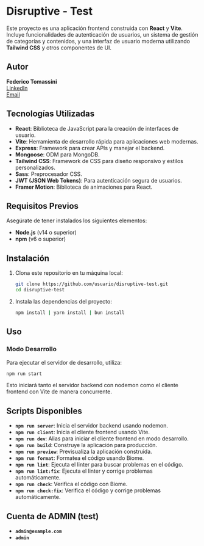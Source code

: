 # Disruptive - Test

Este proyecto es una aplicación frontend construida con **React** y **Vite**. Incluye funcionalidades de autenticación de usuarios, un sistema de gestión de categorías y contenidos, y una interfaz de usuario moderna utilizando **Tailwind CSS** y otros componentes de UI.

## Autor

**Federico Tomassini**  
[LinkedIn](https://www.linkedin.com/in/fedetomassini/)  
[Email](mailto:fedetomassini.dev@gmail.com)

## Tecnologías Utilizadas

- **React**: Biblioteca de JavaScript para la creación de interfaces de usuario.
- **Vite**: Herramienta de desarrollo rápida para aplicaciones web modernas.
- **Express**: Framework para crear APIs y manejar el backend.
- **Mongoose**: ODM para MongoDB.
- **Tailwind CSS**: Framework de CSS para diseño responsivo y estilos personalizados.
- **Sass**: Preprocesador CSS.
- **JWT (JSON Web Tokens)**: Para autenticación segura de usuarios.
- **Framer Motion**: Biblioteca de animaciones para React.

## Requisitos Previos

Asegúrate de tener instalados los siguientes elementos:

- **Node.js** (v14 o superior)
- **npm** (v6 o superior)

## Instalación

1. Clona este repositorio en tu máquina local:

   ```bash
   git clone https://github.com/usuario/disruptive-test.git
   cd disruptive-test
   ```

2. Instala las dependencias del proyecto:

   ```bash
   npm install | yarn install | bun install
   ```

## Uso

### Modo Desarrollo

Para ejecutar el servidor de desarrollo, utiliza:

```bash
npm run start
```

Esto iniciará tanto el servidor backend con nodemon como el cliente frontend con Vite de manera concurrente.

## Scripts Disponibles

- **`npm run server`**: Inicia el servidor backend usando nodemon.
- **`npm run client`**: Inicia el cliente frontend usando Vite.
- **`npm run dev`**: Alias para iniciar el cliente frontend en modo desarrollo.
- **`npm run build`**: Construye la aplicación para producción.
- **`npm run preview`**: Previsualiza la aplicación construida.
- **`npm run format`**: Formatea el código usando Biome.
- **`npm run lint`**: Ejecuta el linter para buscar problemas en el código.
- **`npm run lint:fix`**: Ejecuta el linter y corrige problemas automáticamente.
- **`npm run check`**: Verifica el código con Biome.
- **`npm run check:fix`**: Verifica el código y corrige problemas automáticamente.

## Cuenta de ADMIN (test)

- **`admin@example.com`**
- **`admin`**
